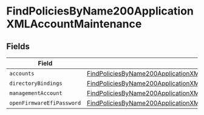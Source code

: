 # FindPoliciesByName200ApplicationXMLAccountMaintenance


## Fields

| Field                                                                                                                                                                                   | Type                                                                                                                                                                                    | Required                                                                                                                                                                                | Description                                                                                                                                                                             |
| --------------------------------------------------------------------------------------------------------------------------------------------------------------------------------------- | --------------------------------------------------------------------------------------------------------------------------------------------------------------------------------------- | --------------------------------------------------------------------------------------------------------------------------------------------------------------------------------------- | --------------------------------------------------------------------------------------------------------------------------------------------------------------------------------------- |
| `accounts`                                                                                                                                                                              | [FindPoliciesByName200ApplicationXMLAccountMaintenanceAccounts](../../models/operations/findpoliciesbyname200applicationxmlaccountmaintenanceaccounts.md)[]                             | :heavy_minus_sign:                                                                                                                                                                      | N/A                                                                                                                                                                                     |
| `directoryBindings`                                                                                                                                                                     | [FindPoliciesByName200ApplicationXMLAccountMaintenanceDirectoryBindings](../../models/operations/findpoliciesbyname200applicationxmlaccountmaintenancedirectorybindings.md)[]           | :heavy_minus_sign:                                                                                                                                                                      | N/A                                                                                                                                                                                     |
| `managementAccount`                                                                                                                                                                     | [FindPoliciesByName200ApplicationXMLAccountMaintenanceManagementAccount](../../models/operations/findpoliciesbyname200applicationxmlaccountmaintenancemanagementaccount.md)             | :heavy_minus_sign:                                                                                                                                                                      | N/A                                                                                                                                                                                     |
| `openFirmwareEfiPassword`                                                                                                                                                               | [FindPoliciesByName200ApplicationXMLAccountMaintenanceOpenFirmwareEfiPassword](../../models/operations/findpoliciesbyname200applicationxmlaccountmaintenanceopenfirmwareefipassword.md) | :heavy_minus_sign:                                                                                                                                                                      | N/A                                                                                                                                                                                     |